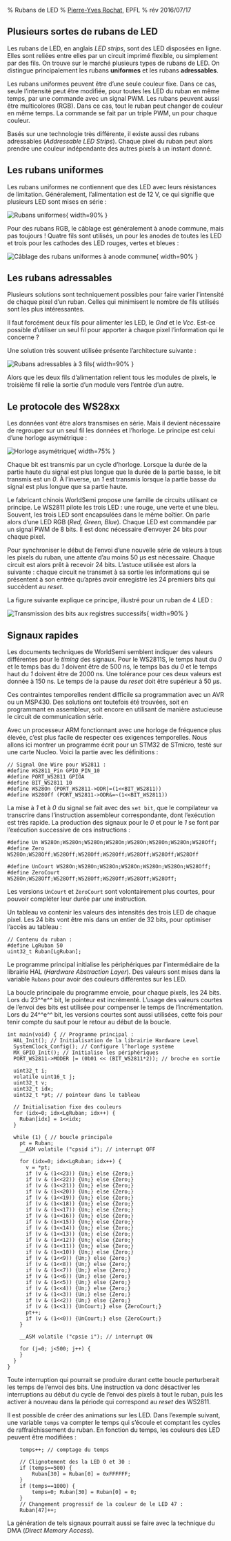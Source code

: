 % Rubans de LED
% [Pierre-Yves Rochat](mailto:pyr@pyr.ch), EPFL
% rév 2016/07/17


## Plusieurs sortes de rubans de LED ###

Les rubans de LED, en anglais *LED strips*, sont des LED disposées en ligne. Elles sont reliées entre elles par un circuit imprimé flexible, ou simplement par des fils. On trouve sur le marché plusieurs types de rubans de LED. On distingue principalement les rubans **uniformes** et les rubans **adressables**.

Les rubans uniformes peuvent être d’une seule couleur fixe. Dans ce cas, seule l’intensité peut être modifiée, pour toutes les LED du ruban en même temps, par une commande avec un signal PWM. Les rubans peuvent aussi être multicolores (RGB). Dans ce cas, tout le ruban peut changer de couleur en même temps. La commande se fait par un triple PWM, un pour chaque couleur.

Basés sur une technologie très différente, il existe aussi des rubans adressables (*Addressable LED Strips*). Chaque pixel du ruban peut alors prendre une couleur indépendante des autres pixels à un instant donné.

## Les rubans uniformes ##

Les rubans uniformes ne contiennent que des LED avec leurs résistances de limitation. Généralement, l’alimentation est de 12 V, ce qui signifie que plusieurs LED sont mises en série :

![Rubans uniformes](images/archi-uniforme.svg "Rubans uniformes"){ width=90% }

Pour des rubans RGB, le câblage est généralement à anode commune, mais pas toujours ! Quatre fils sont utilisés, un pour les anodes de toutes les LED et trois pour les cathodes des LED rouges, vertes et bleues :

![Câblage des rubans uniformes à anode commune](images/uniforme-ac.svg "Câblage des rubans uniformes à anode commune"){ width=90% }


## Les rubans adressables ##

Plusieurs solutions sont techniquement possibles pour faire varier l’intensité de chaque pixel d’un ruban. Celles qui minimisent le nombre de fils utilisés sont les plus intéressantes.

Il faut forcément deux fils pour alimenter les LED, le *Gnd* et le *Vcc*. Est-ce possible d’utiliser un seul fil pour apporter à chaque pixel l’information qui le concerne ?

Une solution très souvent utilisée présente l’architecture suivante :

![Rubans adressables à 3 fils](images/archi-adressable.svg "Rubans adressables à 3 fils"){ width=90% }

Alors que les deux fils d’alimentation relient tous les modules de pixels, le troisième fil relie la sortie d’un module vers l’entrée d’un autre.


## Le protocole des WS28xx ##

Les données vont être alors transmises en série. Mais il devient nécessaire de regrouper sur un seul fil les données et l’horloge. Le principe est celui d’une horloge asymétrique :

![Horloge asymétrique](images/horloge-asym.svg "Horloge asymétrique"){ width=75% }


Chaque bit est transmis par un cycle d’horloge. Lorsque la durée de la partie haute du signal est plus longue que la durée de la partie basse, le bit transmis est un *0*. À l’inverse, un *1* est transmis lorsque la partie basse du signal est plus longue que sa partie haute.

Le fabricant chinois WorldSemi propose une famille de circuits utilisant ce principe. Le WS2811 pilote les trois LED : une rouge, une verte et une bleu. Souvent, les trois LED sont encapsulées dans le même boîtier. On parle alors d’une LED RGB (*Red, Green, Blue*). Chaque LED est commandée par un signal PWM de 8 bits. Il est donc nécessaire d’envoyer 24 bits pour chaque pixel.

Pour synchroniser le début de l’envoi d’une nouvelle série de valeurs à tous les pixels du ruban, une attente d’au moins 50 µs est nécessaire. Chaque circuit est alors prêt à recevoir 24 bits. L’astuce utilisée est alors la suivante : chaque circuit ne transmet à sa sortie les informations qui se présentent à son entrée qu’après avoir enregistré les 24 premiers bits qui succèdent au *reset*.

La figure suivante explique ce principe, illustré pour un ruban de 4 LED :

![Transmission des bits aux registres successifs](images/transmission-ws28.svg "Transmission des bits aux registres successifs"){ width=90% }


## Signaux rapides ##

Les documents techniques de WorldSemi semblent indiquer des valeurs différentes pour le *timing* des signaux. Pour le WS2811S, le temps haut du *0* et le temps bas du *1* doivent être de 500 ns, le temps bas du *0* et le temps haut du *1* doivent être de 2000 ns. Une tolérance pour ces deux valeurs est donnée à 150 ns. Le temps de la pause du *reset* doit être supérieur à 50 µs.

Ces contraintes temporelles rendent difficile sa programmation avec un AVR ou un MSP430<!-- expliquer pourquoi -->. Des solutions ont toutefois été trouvées, soit en programmant en assembleur, soit encore en utilisant de manière astucieuse le circuit de communication série.

Avec un processeur ARM fonctionnant avec une horloge de fréquence plus élevée, c’est plus facile de respecter ces exigences temporelles. Nous allons ici montrer un programme écrit pour un STM32 de STmicro, testé sur une carte Nucleo. Voici la partie avec les définitions :

~~~~~~~ { .c }
// Signal One Wire pour WS2811 :
#define WS2811_Pin GPIO_PIN_10
#define PORT_WS2811 GPIOA
#define BIT_WS2811 10
#define WS28On (PORT_WS2811->ODR|=(1<<BIT_WS2811))
#define WS28Off (PORT_WS2811->ODR&=~(1<<BIT_WS2811))
~~~~~~~

La mise à *1* et à *0* du signal se fait avec des `set bit`, que le compilateur va transcrire dans l’instruction assembleur correspondante, dont l’exécution est très rapide. La production des signaux pour le *0* et pour le *1* se font par l’exécution successive de ces instructions :

~~~~~~~ { .c }
#define Un WS28On;WS28On;WS28On;WS28On;WS28On;WS28On;WS28On;WS28Off;
#define Zero WS28On;WS28Off;WS28Off;WS28Off;WS28Off;WS28Off;WS28Off;WS28Off

#define UnCourt WS28On;WS28On;WS28On;WS28On;WS28On;WS28On;WS28Off;
#define ZeroCourt WS28On;WS28Off;WS28Off;WS28Off;WS28Off;WS28Off;WS28Off;
~~~~~~~

Les versions `UnCourt` et `ZeroCourt` sont volontairement plus courtes, pour pouvoir compléter leur durée par une instruction.

Un tableau va contenir les valeurs des intensités des trois LED de chaque pixel. Les 24 bits vont être mis dans un entier de 32 bits, pour optimiser l’accès au tableau :

~~~~~~~ { .c }
// Contenu du ruban :
#define LgRuban 50
uint32_t Ruban[LgRuban];
~~~~~~~

Le programme principal initialise les périphériques par l’intermédiaire de la librairie HAL (*Hardware Abstraction Layer*). Des valeurs sont mises dans la variable `Rubans` pour avoir des couleurs différentes sur les LED.

La boucle principale du programme envoie, pour chaque pixels, les 24 bits. Lors du 23^^e^^ bit, le pointeur est incrémenté. L’usage des valeurs courtes de l’envoi des bits est utilisée pour compenser le temps de l’incrémentation. Lors du 24^^e^^ bit, les versions courtes sont aussi utilisées, cette fois pour tenir compte du saut pour le retour au début de la boucle.

~~~~~~~ { .c }
int main(void) { // Programme principal :
  HAL_Init(); // Initialisation de la librairie Hardware Level
  SystemClock_Config(); // Configure l’horloge système
  MX_GPIO_Init(); // Initialise les périphériques
  PORT_WS2811->MODER |= (0b01 << (BIT_WS2811*2)); // broche en sortie

  uint32_t i;
  volatile uint16_t j;
  uint32_t v;
  uint32_t idx;
  uint32_t *pt; // pointeur dans le tableau

  // Initialisation fixe des couleurs
  for (idx=0; idx<LgRuban; idx++) {
    Ruban[idx] = 1<<idx;
  }

  while (1) { // boucle principale
    pt = Ruban;
    __ASM volatile ("cpsid i"); // interrupt OFF

    for (idx=0; idx<LgRuban; idx++) {
      v = *pt;
      if (v & (1<<23)) {Un;} else {Zero;}
      if (v & (1<<22)) {Un;} else {Zero;}
      if (v & (1<<21)) {Un;} else {Zero;}
      if (v & (1<<20)) {Un;} else {Zero;}
      if (v & (1<<19)) {Un;} else {Zero;}
      if (v & (1<<18)) {Un;} else {Zero;}
      if (v & (1<<17)) {Un;} else {Zero;}
      if (v & (1<<16)) {Un;} else {Zero;}
      if (v & (1<<15)) {Un;} else {Zero;}
      if (v & (1<<14)) {Un;} else {Zero;}
      if (v & (1<<13)) {Un;} else {Zero;}
      if (v & (1<<12)) {Un;} else {Zero;}
      if (v & (1<<11)) {Un;} else {Zero;}
      if (v & (1<<10)) {Un;} else {Zero;}
      if (v & (1<<9)) {Un;} else {Zero;}
      if (v & (1<<8)) {Un;} else {Zero;}
      if (v & (1<<7)) {Un;} else {Zero;}
      if (v & (1<<6)) {Un;} else {Zero;}
      if (v & (1<<5)) {Un;} else {Zero;}
      if (v & (1<<4)) {Un;} else {Zero;}
      if (v & (1<<3)) {Un;} else {Zero;}
      if (v & (1<<2)) {Un;} else {Zero;}
      if (v & (1<<1)) {UnCourt;} else {ZeroCourt;}
      pt++;
      if (v & (1<<0)) {UnCourt;} else {ZeroCourt;}
    }

    __ASM volatile ("cpsie i"); // interrupt ON

    for (j=0; j<500; j++) {
    }
  }
}
~~~~~~~

Toute interruption qui pourrait se produire durant cette boucle perturberait les temps de l’envoi des bits. Une instruction va donc désactiver les interruptions au début du cycle de l’envoi des pixels à tout le ruban, puis les activer à nouveau dans la période qui correspond au *reset* des WS2811.

Il est possible de créer des animations sur les LED. Dans l’exemple suivant, une variable `temps` va compter le temps qui s’écoule et comptant les cycles de raffraîchissement du ruban. En fonction du temps, les couleurs des LED peuvent être modifiées :

~~~~~~~ { .c }
    temps++; // comptage du temps

    // Clignotement des la LED 0 et 30 :
    if (temps==500) {
        Ruban[30] = Ruban[0] = 0xFFFFFF;
    }
    if (temps==1000) {
        temps=0; Ruban[30] = Ruban[0] = 0;
    }
    // Changement progressif de la couleur de le LED 47 :
    Ruban[47]++;
~~~~~~~
<!-- retour au mode normal pour l'éditeur -->

La génération de tels signaux pourrait aussi se faire avec la technique du DMA (*Direct Memory Access*).



